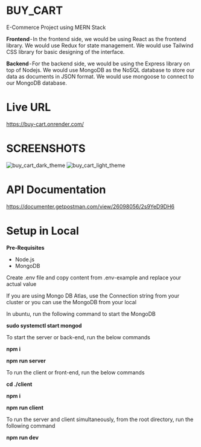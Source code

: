 # BUY_CART

E-Commerce Project using MERN Stack

**Frontend** - In the frontend side, we would be using React as the frontend library. We would use Redux for state management. We would use Tailwind CSS library for basic designing of the interface.

**Backend** - For the backend side, we would be using the Express library on top of Nodejs. We would use MongoDB as the NoSQL database to store our data as documents in JSON format. We would use mongoose to connect to our MongoDB database.

# Live URL

https://buy-cart.onrender.com/

# SCREENSHOTS

![buy_cart_dark_theme](https://github.com/bhuvan2205/BUY_CART/assets/56767330/b89861a5-ed21-4869-b14f-60def0068bb9)
![buy_cart_light_theme](https://github.com/bhuvan2205/BUY_CART/assets/56767330/7a80a0e2-fbf5-4edb-8dec-d92afc5cd31c)

# API Documentation

https://documenter.getpostman.com/view/26098056/2s9YeD9DH6

# Setup in Local

**Pre-Requisites**

* Node.js
* MongoDB

Create .env file and copy content from .env-example and replace your actual value

If you are using Mongo DB Atlas, use the Connection string from your cluster or you can use the MongoDB from your local

In ubuntu, run the following command to start the MongoDB
 
**sudo systemctl start mongod**

 To start the server or back-end, run the below commands
 
**npm i**
 
**npm run server**

 
 To run the client or front-end, run the below commands
 
**cd ./client**
 
**npm i**
 
**npm run client**
 

To run the server and client simultaneously, from the root directory, run the following command 
 
**npm run dev**
